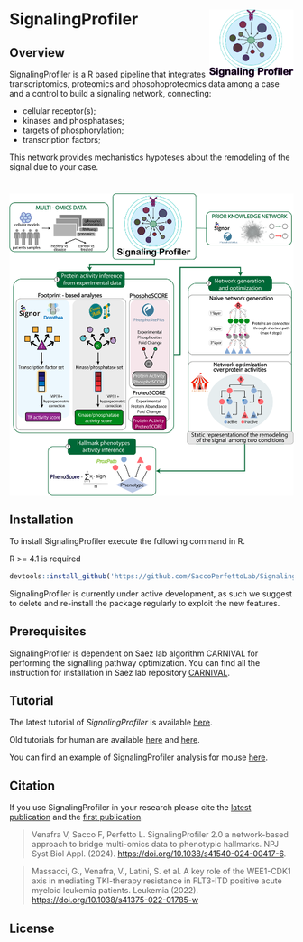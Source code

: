 # SignalingProfiler <img src="./man/img/signaling_profiler_new.png" align="right" width="150" height="120"/>

## Overview

SignalingProfiler is a R based pipeline that integrates transcriptomics, proteomics and phosphoproteomics data among a case and a control to build a signaling network, connecting:

-   cellular receptor(s);
-   kinases and phosphatases;
-   targets of phosphorylation;
-   transcription factors;

This network provides mechanistics hypoteses about the remodeling of the signal due to your case.

# <img src="./man/img/SP_workflow_README.png" align="center"/>

## Installation

To install SignalingProfiler execute the following command in R.

R \>= 4.1 is required

``` r
devtools::install_github('https://github.com/SaccoPerfettoLab/SignalingProfiler/')
```

SignalingProfiler is currently under active development, as such we suggest to delete and re-install the package regularly 
to exploit the new features. 

## Prerequisites

SignalingProfiler is dependent on Saez lab algorithm CARNIVAL for performing the signalling pathway optimization. You can find all the instruction for installation in Saez lab repository [CARNIVAL](https://saezlab.github.io/CARNIVAL/).

## Tutorial

The latest tutorial of *SignalingProfiler* is available [here](https://html-preview.github.io/?url=https://github.com/SaccoPerfettoLab/SignalingProfiler/blob/dev/vignettes/SignalingProfiler_tutorial_Bioc.html).

Old tutorials for human are available [here](https://html-preview.github.io/?url=https://github.com/SaccoPerfettoLab/SignalingProfiler/blob/dev/old_vignettes/SP_vignette_human.html) and [here](https://html-preview.github.io/?url=https://github.com/SaccoPerfettoLab/SignalingProfiler/blob/dev/SignalingProfiler-2.0-tutorial/SignalingProfiler-2.0-tutorial.html).

You can find an example of SignalingProfiler analysis for mouse [here](https://html-preview.github.io/?url=https://github.com/SaccoPerfettoLab/SignalingProfiler/blob/dev/old_vignettes/SignalingProfiler_vignette.html). 

## Citation
If you use SignalingProfiler in your research please cite the [latest publication](https://www.nature.com/articles/s41540-024-00417-6) and the [first publication](https://www.nature.com/articles/s41375-022-01785-w).

> Venafra V, Sacco F, Perfetto L. SignalingProfiler 2.0 a network-based approach to bridge multi-omics data to phenotypic hallmarks. NPJ Syst Biol Appl. (2024). https://doi.org/10.1038/s41540-024-00417-6. 

> Massacci, G., Venafra, V., Latini, S. et al. A key role of the WEE1-CDK1 axis in mediating TKI-therapy resistance in FLT3-ITD positive acute myeloid leukemia patients. Leukemia (2022). https://doi.org/10.1038/s41375-022-01785-w


## License

